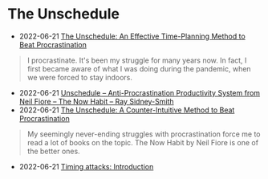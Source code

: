 # The Unschedule
- 2022-06-21 [The Unschedule: An Effective Time-Planning Method to Beat Procrastination](https://www.myfocusspace.com/blog/The-Unschedule-An-Effective-Time-Planning-Method-to-Beat-Procrastination)
> I procrastinate. It's been my struggle for many years now. In fact, I first became aware of what I was doing during the pandemic, when we were forced to stay indoors.
- 2022-06-21 [Unschedule – Anti-Procrastination Productivity System from Neil Fiore – The Now Habit – Ray Sidney-Smith](https://rsidneysmith.com/productivity/unschedule-anti-procrastination-productivity-system-neil-fiore-the-now-habit/)
- 2022-06-21 [The Unschedule: A Counter-Intuitive Method to Beat Procrastination](https://www.njlifehacks.com/the-unschedule-procrastination/)
> My seemingly never-ending struggles with procrastination force me to read a lot of books on the topic. The Now Habit by Neil Fiore is one of the better ones.
- 2022-06-21 [Timing attacks: Introduction](https://timing.attacks.cr.yp.to/)
